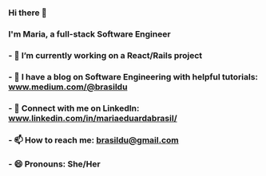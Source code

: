 ### Hi there 👋

### I'm Maria, a full-stack Software Engineer

### - 🔭 I’m currently working on a React/Rails project
### - 📝 I have a blog on Software Engineering with helpful tutorials: www.medium.com/@brasildu
### - 🔗 Connect with me on LinkedIn: www.linkedin.com/in/mariaeduardabrasil/
### - 📫 How to reach me: brasildu@gmail.com
### - 😄 Pronouns: She/Her

<!--
**dudabrasilc/dudabrasilc** is a ✨ _special_ ✨ repository because its `README.md` (this file) appears on your GitHub profile.

Here are some ideas to get you started:


-->
